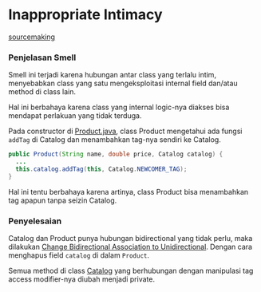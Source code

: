 # Inappropriate Intimacy

[sourcemaking](https://sourcemaking.com/refactoring/smells/inappropriate-intimacy)

### Penjelasan Smell

Smell ini terjadi karena hubungan antar class yang terlalu intim, menyebabkan class yang satu mengeksploitasi internal field dan/atau method di class lain.

Hal ini berbahaya karena class yang internal logic-nya diakses bisa mendapat perlakuan yang tidak terduga.

Pada constructor di [Product.java](before/Product.java), class Product mengetahui ada fungsi `addTag` di Catalog dan menambahkan tag-nya sendiri ke Catalog.

```java
public Product(String name, double price, Catalog catalog) {
  ...
  this.catalog.addTag(this, Catalog.NEWCOMER_TAG);
}
```

Hal ini tentu berbahaya karena artinya, class Product bisa menambahkan tag apapun tanpa seizin Catalog.

### Penyelesaian

Catalog dan Product punya hubungan bidirectional yang tidak perlu, maka dilakukan [Change Bidirectional Association to Unidirectional](https://sourcemaking.com/refactoring/change-bidirectional-association-to-unidirectional). Dengan cara menghapus field `catalog` di dalam `Product`.

Semua method di class [Catalog](after/Catalog.java) yang berhubungan dengan manipulasi tag access modifier-nya diubah menjadi private.
